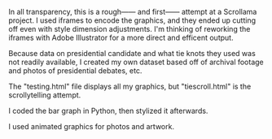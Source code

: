 In all transparency, this is a rough—— and first—— attempt at a Scrollama project. I used iframes to encode the graphics, and they ended up cutting off even with style dimension adjustments. I'm thinking of reworking the iframes with Adobe Illustrator for a more direct and efficent output. 

Because data on presidential candidate and what tie knots they used was not readily available, I created my own dataset based off of archival footage and photos of presidential debates, etc. 

The "testing.html" file displays all my graphics, but "tiescroll.html" is the scrollytelling attempt. 

I coded the bar graph in Python, then stylized it afterwards. 

I used animated graphics for photos and artwork. 


